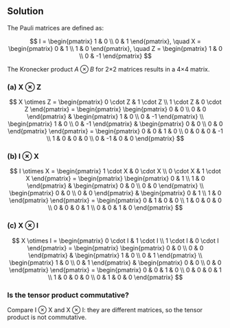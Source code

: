 <!-- 10. Calculate the matrix representation of the tensor products of the Pauli operators:
(a) X and Z
(b) I and X
(c) X and I
Is the tensor product commutative? -->

## Solution

The Pauli matrices are defined as:

$$
I = \begin{pmatrix} 1 & 0 \\ 0 & 1 \end{pmatrix}, \quad X = \begin{pmatrix} 0 & 1 \\ 1 & 0 \end{pmatrix}, \quad Z = \begin{pmatrix} 1 & 0 \\ 0 & -1 \end{pmatrix}
$$

The Kronecker product $A \otimes B$ for 2×2 matrices results in a 4×4 matrix.

### (a) X ⊗ Z

$$
X \otimes Z = \begin{pmatrix} 0 \cdot Z & 1 \cdot Z \\ 1 \cdot Z & 0 \cdot Z \end{pmatrix} = \begin{pmatrix} \begin{pmatrix} 0 & 0 \\ 0 & 0 \end{pmatrix} & \begin{pmatrix} 1 & 0 \\ 0 & -1 \end{pmatrix} \\ \begin{pmatrix} 1 & 0 \\ 0 & -1 \end{pmatrix} & \begin{pmatrix} 0 & 0 \\ 0 & 0 \end{pmatrix} \end{pmatrix} = \begin{pmatrix} 0 & 0 & 1 & 0 \\ 0 & 0 & 0 & -1 \\ 1 & 0 & 0 & 0 \\ 0 & -1 & 0 & 0 \end{pmatrix}
$$

### (b) I ⊗ X

$$
I \otimes X = \begin{pmatrix} 1 \cdot X & 0 \cdot X \\ 0 \cdot X & 1 \cdot X \end{pmatrix} = \begin{pmatrix} \begin{pmatrix} 0 & 1 \\ 1 & 0 \end{pmatrix} & \begin{pmatrix} 0 & 0 \\ 0 & 0 \end{pmatrix} \\ \begin{pmatrix} 0 & 0 \\ 0 & 0 \end{pmatrix} & \begin{pmatrix} 0 & 1 \\ 1 & 0 \end{pmatrix} \end{pmatrix} = \begin{pmatrix} 0 & 1 & 0 & 0 \\ 1 & 0 & 0 & 0 \\ 0 & 0 & 0 & 1 \\ 0 & 0 & 1 & 0 \end{pmatrix}
$$

### (c) X ⊗ I

$$
X \otimes I = \begin{pmatrix} 0 \cdot I & 1 \cdot I \\ 1 \cdot I & 0 \cdot I \end{pmatrix} = \begin{pmatrix} \begin{pmatrix} 0 & 0 \\ 0 & 0 \end{pmatrix} & \begin{pmatrix} 1 & 0 \\ 0 & 1 \end{pmatrix} \\ \begin{pmatrix} 1 & 0 \\ 0 & 1 \end{pmatrix} & \begin{pmatrix} 0 & 0 \\ 0 & 0 \end{pmatrix} \end{pmatrix} = \begin{pmatrix} 0 & 0 & 1 & 0 \\ 0 & 0 & 0 & 1 \\ 1 & 0 & 0 & 0 \\ 0 & 1 & 0 & 0 \end{pmatrix}
$$

### Is the tensor product commutative?

Compare I ⊗ X and X ⊗ I: they are different matrices, so the tensor product is not commutative.

